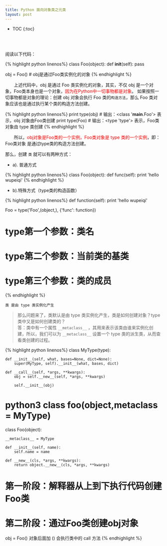 ```yaml
---
title: Python 面向对象类之元类
layout: post
---
```


* TOC
{:toc}

<br><br>

阅读以下代码：

{% highlight python linenos%}
class Foo(object):
    def __init__(self):
        pass

obj = Foo()   # obj是通过Foo类实例化的对象
{% endhighlight %}

　　上述代码中，obj 是通过 Foo 类实例化的对象，其实，不仅 obj 是一个对象，Foo类本身也是一个对象，<span style="color:red">因为在Python中一切事物都是对象</span>。
如果按照一切事物都是对象的理论：创建 obj 对象会执行 Foo 类的`构造方法`，那么 Foo 类对象应该也是通过执行某个类的构造方法创建。

{% highlight python linenos%}
print type(obj)  # 输出：<class '__main__.Foo'>     表示，obj 对象由Foo类创建
print type(Foo)  # 输出：<type 'type'>              表示，Foo类对象由 type 类创建
{% endhighlight %}

　　所以，<span style="color:red">obj对象是Foo类的一个实例，Foo类对象是 type 类的一个实例</span>，即：Foo类对象 是通过type类的构造方法创建。  

那么，创建 `类` 就可以有两种方式：

- a). 普通方式

{% highlight python linenos%}
class Foo(object):
    def func(self):
        print 'hello wupeiqi'
{% endhighlight %}

- b).特殊方式（type类的构造函数）

{% highlight python linenos%}
def function(self):
    print 'hello wupeiqi'
 
Foo = type('Foo',(object,), {'func': function})
# type第一个参数：类名
# type第二个参数：当前类的基类
# type第三个参数：类的成员
{% endhighlight %}

`类 是由 type 类实例化产生`  

>那么问题来了，类默认是由 type 类实例化产生，类是如何创建对象？type类中又是如何创建类的？  
>答：类中有一个属性 `__metaclass__` ，其用来表示该类由谁来实例化创建，所以，我们可以为 `__metaclass__` 设置一个 type 类的派生类，从而查看类创建的过程。  

{% highlight python linenos%}
class MyType(type):

    def __init__(self, what, bases=None, dict=None):
        super(MyType, self).__init__(what, bases, dict)

    def __call__(self, *args, **kwargs):
        obj = self.__new__(self, *args, **kwargs)

        self.__init__(obj)

# python3 class foo(object,metaclass = MyType)
class Foo(object):

    __metaclass__ = MyType

    def __init__(self, name):
        self.name = name

    def __new__(cls, *args, **kwargs):
        return object.__new__(cls, *args, **kwargs)

# 第一阶段：解释器从上到下执行代码创建Foo类
# 第二阶段：通过Foo类创建obj对象
obj = Foo()
对象后面加 () 会执行类中的 call 方法
{% endhighlight %}











